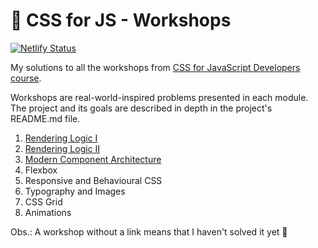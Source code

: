 # 🎨 CSS for JS - Workshops

[![Netlify Status](https://api.netlify.com/api/v1/badges/423b7749-06f9-4ec8-950d-a8611a55ff67/deploy-status)](https://app.netlify.com/sites/wdsrocha-css-for-js/deploys)

My solutions to all the workshops from [CSS for JavaScript Developers
course](https://css-for-js.dev/).

Workshops are real-world-inspired problems presented in each module. The project
and its goals are described in depth in the project's README.md file.

1. [Rendering Logic I](01-rendering-logic-i/)
2. [Rendering Logic II](02-rendering-logic-ii/)
3. [Modern Component Architecture](03-modern-component-architecture)
4. Flexbox
5. Responsive and Behavioural CSS
6. Typography and Images
7. CSS Grid
8. Animations

Obs.: A workshop without a link means that I haven't solved it yet 👀
